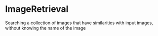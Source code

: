 # ImageRetrieval
Searching a collection of images that have similarities with input images, without knowing the name of the image
